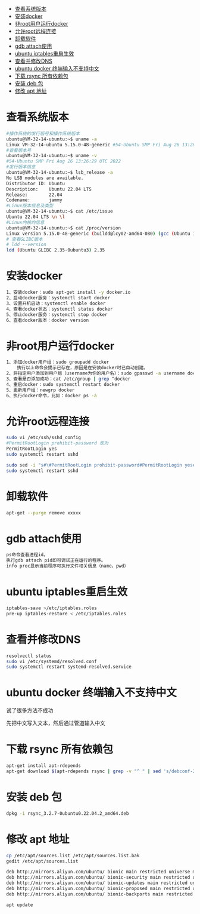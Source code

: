 - [查看系统版本](#查看系统版本)
- [安装docker](#安装docker)
- [非root用户运行docker](#非root用户运行docker)
- [允许root远程连接](#允许root远程连接)
- [卸载软件](#卸载软件)
- [gdb attach使用](#gdb-attach使用)
- [ubuntu iptables重启生效](#ubuntu-iptables重启生效)
- [查看并修改DNS](#查看并修改dns)
- [ubuntu docker 终端输入不支持中文](#ubuntu-docker-终端输入不支持中文)
- [下载 rsync 所有依赖包](#下载-rsync-所有依赖包)
- [安装 deb 包](#安装-deb-包)
- [修改 apt 地址](#修改-apt-地址)

# 查看系统版本
```sh
#操作系统的发行版号和操作系统版本
ubuntu@VM-32-14-ubuntu:~$ uname -a
Linux VM-32-14-ubuntu 5.15.0-48-generic #54-Ubuntu SMP Fri Aug 26 13:26:29 UTC 2022 x86_64 x86_64 x86_64 GNU/Linux
#查看版本号
ubuntu@VM-32-14-ubuntu:~$ uname -v
#54-Ubuntu SMP Fri Aug 26 13:26:29 UTC 2022
#发行版本信息
ubuntu@VM-32-14-ubuntu:~$ lsb_release -a
No LSB modules are available.
Distributor ID: Ubuntu
Description:    Ubuntu 22.04 LTS
Release:        22.04
Codename:       jammy
#Linux版本信息及类型
ubuntu@VM-32-14-ubuntu:~$ cat /etc/issue
Ubuntu 22.04 LTS \n \l
#Linux内核的信息
ubuntu@VM-32-14-ubuntu:~$ cat /proc/version
Linux version 5.15.0-48-generic (buildd@lcy02-amd64-080) (gcc (Ubuntu 11.2.0-19ubuntu1) 11.2.0, GNU ld (GNU Binutils for Ubuntu) 2.38) #54-Ubuntu SMP Fri Aug 26 13:26:29 UTC 2022
# 查看GLIBC版本
# ldd --version
ldd (Ubuntu GLIBC 2.35-0ubuntu3) 2.35
```

# 安装docker
```sh
1、安装docker：sudo apt-get install -y docker.io
2、启动docker服务：systemctl start docker
3、设置开机启动：systemctl enable docker
4、查看docker状态：systemctl status docker
5、停止docker服务：systemctl stop docker
6、查看docker版本：docker version
```


# 非root用户运行docker
```sh
1、添加docker用户组：sudo groupadd docker
    执行以上命令会提示已存在，原因是在安装docker时已自动创建。
2、将指定用户添加到用户组（username为你的用户名）：sudo gpasswd -a username docker
3、查看是否添加成功：cat /etc/group | grep ^docker
4、重启docker：sudo systemctl restart docker
5、更新用户组：newgrp docker
6、执行docker命令，比如：docker ps -a
```

# 允许root远程连接
```sh
sudo vi /etc/ssh/sshd_config
#PermitRootLogin prohibit-password 改为
PermitRootLogin yes
sudo systemctl restart sshd
```
```sh
sudo sed -i "s#\#PermitRootLogin prohibit-password#PermitRootLogin yes#g" /etc/ssh/sshd_config
sudo systemctl restart sshd
```
# 卸载软件
```sh
apt-get --purge remove xxxxx
```

# gdb attach使用
```sh
ps命令查看进程id。
执行gdb attach pid即可调试正在运行的程序。
info proc显示当前程序可执行文件相关信息（name，pwd）
```

# ubuntu iptables重启生效
```sh
iptables-save >/etc/iptables.roles
pre-up iptables-restore < /etc/iptables.roles
```

# 查看并修改DNS
```sh
resolvectl status
sudo vi /etc/systemd/resolved.conf
sudo systemctl restart systemd-resolved.service
```

# ubuntu docker 终端输入不支持中文
试了很多方法不成功

先把中文写入文本，然后通过管道输入中文

# 下载 rsync 所有依赖包
```sh
apt-get install apt-rdepends
apt-get download $(apt-rdepends rsync | grep -v "^ " | sed 's/debconf-2.0/debconf/g')
```

# 安装 deb 包
```sh
dpkg -i rsync_3.2.7-0ubuntu0.22.04.2_amd64.deb
```

# 修改 apt 地址
```sh
cp /etc/apt/sources.list /etc/apt/sources.list.bak
gedit /etc/apt/sources.list

deb http://mirrors.aliyun.com/ubuntu/ bionic main restricted universe multiverse
deb http://mirrors.aliyun.com/ubuntu/ bionic-security main restricted universe multiverse
deb http://mirrors.aliyun.com/ubuntu/ bionic-updates main restricted universe multiverse
deb http://mirrors.aliyun.com/ubuntu/ bionic-proposed main restricted universe multiverse
deb http://mirrors.aliyun.com/ubuntu/ bionic-backports main restricted universe multiverse

apt update
```